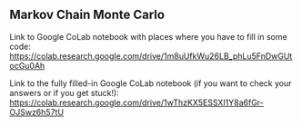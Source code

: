 ## Markov Chain Monte Carlo

Link to Google CoLab notebook with places where you have to fill in some code:
https://colab.research.google.com/drive/1m8uUfkWu26LB_phLu5FnDwGUtocGu0Ah

Link to the fully filled-in Google CoLab notebook (if you want to check your answers or if you get stuck!):
https://colab.research.google.com/drive/1wThzKX5ESSXI1Y8a6fGr-OJSwz6h57tU
